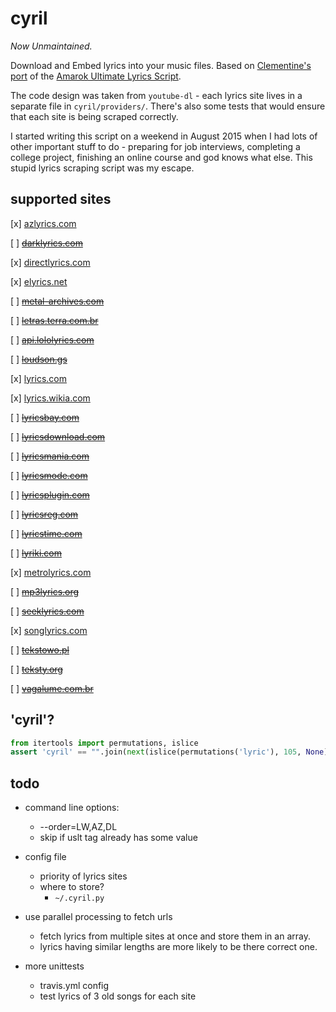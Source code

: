 
# cyril

_Now Unmaintained._

Download and Embed lyrics into your music files. Based on [Clementine's port](https://github.com/clementine-player/Clementine/tree/5cc33e6caf94184609fa09096219d6ecdb06f1c9/tools/ultimate_lyrics_parser) of the [Amarok Ultimate Lyrics Script](http://kde-apps.org/content/show.php/Ultimate+Lyrics?content=108967).

The code design was taken from `youtube-dl` - each lyrics site lives in a separate file in `cyril/providers/`. There's also some tests that would ensure that each site is being scraped correctly.

I started writing this script on a weekend in August 2015 when I had lots of other important stuff to do - preparing for job interviews, completing a college project, finishing an online course and god knows what else. This stupid lyrics scraping script was my escape.

## supported sites

[x] [azlyrics.com](http://www.azlyrics.com)

[ ] ~~[darklyrics.com](http://www.darklyrics.com)~~

[x] [directlyrics.com](http://www.directlyrics.com)

[x] [elyrics.net](http://www.elyrics.net)

[ ] ~~[metal-archives.com](http://www.metal-archives.com)~~

[ ] ~~[letras.terra.com.br](http://letras.terra.com.br)~~

[ ] ~~[api.lololyrics.com](http://api.lololyrics.com)~~

[ ] ~~[loudson.gs](http://www.loudson.gs)~~

[x] [lyrics.com](http://www.lyrics.com)

[x] [lyrics.wikia.com](http://lyrics.wikia.com)

[ ] ~~[lyricsbay.com](http://www.lyricsbay.com)~~

[ ] ~~[lyricsdownload.com](http://www.lyricsdownload.com)~~

[ ] ~~[lyricsmania.com](http://www.lyricsmania.com)~~

[ ] ~~[lyricsmode.com](http://www.lyricsmode.com)~~

[ ] ~~[lyricsplugin.com](http://www.lyricsplugin.com)~~

[ ] ~~[lyricsreg.com](http://www.lyricsreg.com)~~

[ ] ~~[lyricstime.com](http://www.lyricstime.com)~~

[ ] ~~[lyriki.com](http://www.lyriki.com)~~

[x] [metrolyrics.com](http://www.metrolyrics.com)

[ ] ~~[mp3lyrics.org](http://www.mp3lyrics.org)~~

[ ] ~~[seeklyrics.com](http://www.seeklyrics.com)~~

[x] [songlyrics.com](http://www.songlyrics.com)

[ ] ~~[tekstowo.pl](http://www.tekstowo.pl)~~

[ ] ~~[teksty.org](http://teksty.org)~~

[ ] ~~[vagalume.com.br](http://vagalume.com.br)~~


## 'cyril'?

```python
from itertools import permutations, islice
assert 'cyril' == "".join(next(islice(permutations('lyric'), 105, None)))
```

## todo

* command line options:
  * --order=LW,AZ,DL
  * skip if uslt tag already has some value

* config file
  * priority of lyrics sites
  * where to store?
    - `~/.cyril.py`

* use parallel processing to fetch urls
  * fetch lyrics from multiple sites at once and store them in an array. 
  * lyrics having similar lengths are more likely to be there correct one.

* more unittests
  * travis.yml config
  * test lyrics of 3 old songs for each site
